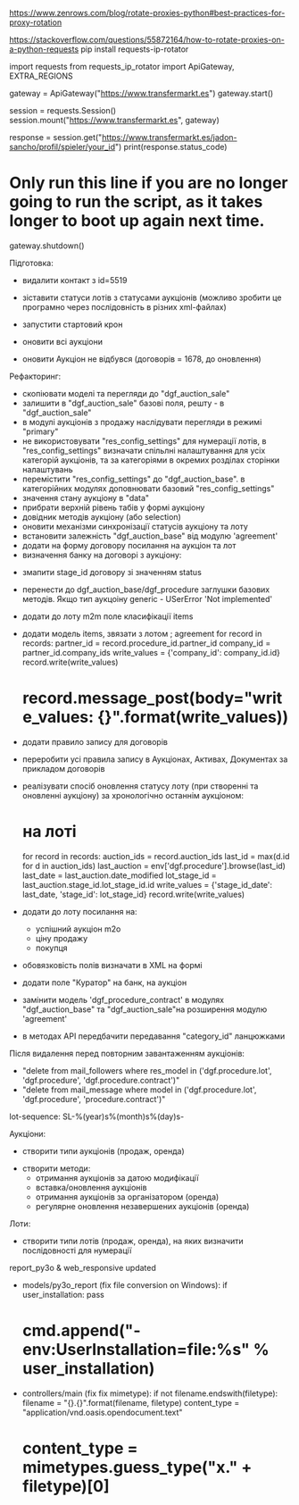 https://www.zenrows.com/blog/rotate-proxies-python#best-practices-for-proxy-rotation

https://stackoverflow.com/questions/55872164/how-to-rotate-proxies-on-a-python-requests
pip install requests-ip-rotator

import requests
from requests_ip_rotator import ApiGateway, EXTRA_REGIONS

gateway = ApiGateway("https://www.transfermarkt.es")
gateway.start()

session = requests.Session()
session.mount("https://www.transfermarkt.es", gateway)

response = session.get("https://www.transfermarkt.es/jadon-sancho/profil/spieler/your_id")
print(response.status_code)

# Only run this line if you are no longer going to run the script, as it takes longer to boot up again next time.
gateway.shutdown() 



Підготовка:
- видалити контакт з id=5519
- зіставити статуси лотів з статусами аукціонів (можливо зробити це програмно через послідовність в різних xml-файлах)
- запустити стартовий крон
- оновити всі аукціони

- оновити Аукціон не відбувся (договорів = 1678, до оновлення)


Рефакторинг:
+ скопіювати моделі та перегляди до "dgf_auction_sale"
+ залишити в "dgf_auction_sale" базові поля, решту - в "dgf_auction_sale"
+ в модулі аукціонів з продажу наслідувати перегляди в режимі "primary"
+ не використовувати "res_config_settings" для нумерації лотів, в "res_config_settings" визначати спільлні налаштування для усіх категорій аукціонів, та за категоріями в окремих розділах сторінки налаштувань
+ перемістити "res_config_settings" до "dgf_auction_base". в категорійних модулях доповнювати базовий "res_config_settings"
+ значення стану аукціону в "data"
+ прибрати верхній рівень табів у формі аукціону
+ довідник методів аукціону (або selection)
+ оновити механізми синхронізації статусів аукціону та лоту
+ встановити залежність "dgf_auction_base" від модулю 'agreement'
+ додати на форму договору посилання на аукціон та лот
+ визначення банку на договорі з аукціону:
- змапити stage_id договору зі значенням status
- перенести до dgf_auction_base/dgf_procedure заглушки базових методів. Якщо тип аукцоіну generic - USerError 'Not implemented'
- додати до лоту m2m поле класифікації items
- додати модель items, звязати з лотом
; agreement
for record in records:
  partner_id = record.procedure_id.partner_id
  company_id = partner_id.company_ids
  write_values = {'company_id': company_id.id}
  record.write(write_values)
  # record.message_post(body="write_values: {}".format(write_values))
- додати правило запису для договорів
- переробити усі правила запису в Аукціонах, Активах, Документах за прикладом договорів

- реалізувати спосіб оновлення статусу лоту (при створенні та оновленні аукціону) за хронологічно останнім аукціоном:
  # на лоті
  for record in records:
    auction_ids = record.auction_ids
    last_id = max(d.id for d in auction_ids)
    last_auction = env['dgf.procedure'].browse(last_id)
    last_date = last_auction.date_modified
    lot_stage_id = last_auction.stage_id.lot_stage_id.id
    write_values = {'stage_id_date': last_date, 'stage_id': lot_stage_id}
    record.write(write_values)

- додати до лоту посилання на:
  - успішний аукціон m2o
  - ціну продажу
  - покупця

- обовязковість полів визначати в XML на формі
- додати поле "Куратор" на банк, на аукціон
- замінити модель 'dgf_procedure_contract' в модулях "dgf_auction_base" та "dgf_auction_sale"на розширення модулю 'agreement'

+ в методах АРІ передбачити передавання "category_id" ланцюжками



Після видалення перед повторним завантаженням аукціонів:
  - "delete from mail_followers where res_model in ('dgf.procedure.lot', 'dgf.procedure', 'dgf.procedure.contract')"
  - "delete from mail_message where model in ('dgf.procedure.lot', 'dgf.procedure', 'procedure.contract')"

lot-sequence:
SL-%(year)s%(month)s%(day)s-

Аукціони:
+ створити типи аукціонів (продаж, оренда)
- створити методи:
  + отримання аукціонів за датою модифікації
  + вставка/оновлення аукціонів
  - отримання аукціонів за організатором (оренда)
  - регулярне оновлення незавершених аукціонів (оренда)

Лоти:
- створити типи лотів (продаж, оренда), на яких визначити послідовності для нумерації


report_py3o & web_responsive updated

- models/py3o_report (fix file conversion on Windows):
   if user_installation:
    pass
    # cmd.append("-env:UserInstallation=file:%s" % user_installation)
- controllers/main (fix fix mimetype):
  if not filename.endswith(filetype):
    filename = "{}.{}".format(filename, filetype)
  content_type = "application/vnd.oasis.opendocument.text"
  # content_type = mimetypes.guess_type("x." + filetype)[0]